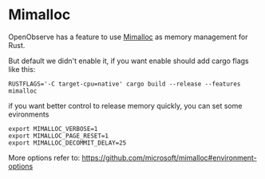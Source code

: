 # Mimalloc

OpenObserve has a feature to use [Mimalloc](https://github.com/microsoft/mimalloc) as memory management for Rust.

But default we didn't enable it, if you want enable should add cargo flags like this:

```
RUSTFLAGS='-C target-cpu=native' cargo build --release --features mimalloc
```

if you want better control to release memory quickly, you can set some evironments

```
export MIMALLOC_VERBOSE=1
export MIMALLOC_PAGE_RESET=1
export MIMALLOC_DECOMMIT_DELAY=25
```

More options refer to: https://github.com/microsoft/mimalloc#environment-options
